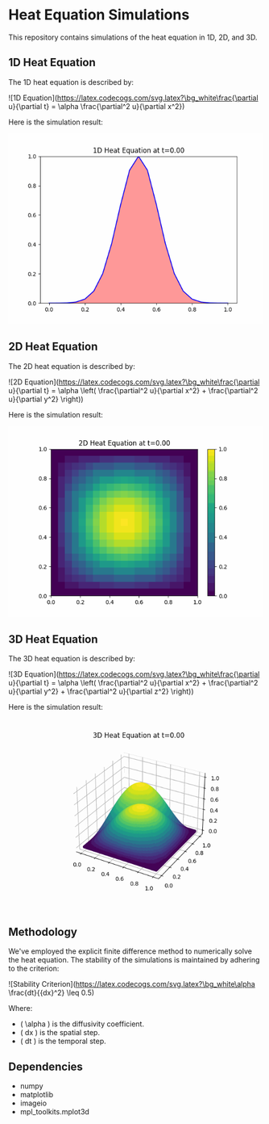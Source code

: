 # Heat Equation Simulations

This repository contains simulations of the heat equation in 1D, 2D, and 3D.

## 1D Heat Equation

The 1D heat equation is described by:

![1D Equation](https://latex.codecogs.com/svg.latex?\bg_white\frac{\partial u}{\partial t} = \alpha \frac{\partial^2 u}{\partial x^2})

Here is the simulation result:

![1D Simulation](assets/heat_1d.gif)

## 2D Heat Equation

The 2D heat equation is described by:

![2D Equation](https://latex.codecogs.com/svg.latex?\bg_white\frac{\partial u}{\partial t} = \alpha \left( \frac{\partial^2 u}{\partial x^2} + \frac{\partial^2 u}{\partial y^2} \right))

Here is the simulation result:

![2D Simulation](assets/heat_2d.gif)

## 3D Heat Equation

The 3D heat equation is described by:

![3D Equation](https://latex.codecogs.com/svg.latex?\bg_white\frac{\partial u}{\partial t} = \alpha \left( \frac{\partial^2 u}{\partial x^2} + \frac{\partial^2 u}{\partial y^2} + \frac{\partial^2 u}{\partial z^2} \right))

Here is the simulation result:

![3D Simulation](assets/heat_3d.gif)

## Methodology

We've employed the explicit finite difference method to numerically solve the heat equation. The stability of the simulations is maintained by adhering to the criterion:

![Stability Criterion](https://latex.codecogs.com/svg.latex?\bg_white\alpha \frac{dt}{{dx}^2} \leq 0.5)

Where:
- \( \alpha \) is the diffusivity coefficient.
- \( dx \) is the spatial step.
- \( dt \) is the temporal step.

## Dependencies

- numpy
- matplotlib
- imageio
- mpl_toolkits.mplot3d

